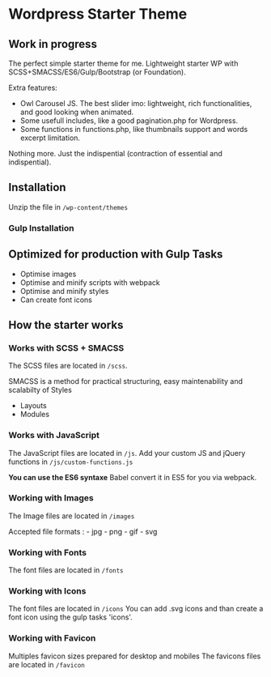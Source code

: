 # Wordpress Starter Theme

## Work in progress

The perfect simple starter theme for me.
Lightweight starter WP with SCSS+SMACSS/ES6/Gulp/Bootstrap (or Foundation).

Extra features:

* Owl Carousel JS. The best slider imo: lightweight, rich functionalities, and good looking when animated.
* Some usefull includes, like a good pagination.php for Wordpress.
* Some functions in functions.php, like thumbnails support and words excerpt limitation.

Nothing more. Just the indispential (contraction of essential and indispential).

## Installation

Unzip the file in `/wp-content/themes`

### Gulp Installation

## Optimized for production with Gulp Tasks

* Optimise images
* Optimise and minify scripts with webpack
* Optimise and minify styles
* Can create font icons

## How the starter works

### Works with SCSS + SMACSS

The SCSS files are located in `/scss`.

SMACSS is a method for practical structuring, easy maintenability and scalabilty of Styles
* Layouts
* Modules

### Works with JavaScript

The JavaScript files are located in `/js`.
Add your custom JS and jQuery functions in `/js/custom-functions.js`

**You can use the ES6 syntaxe** Babel convert it in ES5 for you via webpack.

### Working with Images

The Image files are located in `/images`

Accepted file formats : - jpg - png - gif - svg

### Working with Fonts

The font files are located in `/fonts`

### Working with Icons

The font files are located in `/icons`
You can add .svg icons and than create a font icon using the gulp tasks 'icons'.

### Working with Favicon

Multiples favicon sizes prepared for desktop and mobiles
The favicons files are located in `/favicon`
